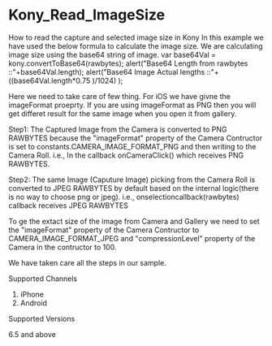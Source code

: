 # Kony_Read_ImageSize
How to read the capture and selected image size in Kony
In this example we have used the below formula to calculate the image size. We are calculating image size using the base64 string of image.
var base64Val = kony.convertToBase64(rawbytes); 
alert("Base64 Length from rawbytes ::"+base64Val.length); 
alert("Base64 Image Actual lengths ::"+ ((base64Val.length*0.75 )/1024) );

Here we need to take care of few thing. For iOS we have givne the imageFormat proeprty. If you are using imageFormat as PNG then you will get differet result for the same image when you open it from gallery.

Step1: The Captured Image from the Camera is converted to PNG RAWBYTES because the "imageFormat" property of the Camera Contructor is set to constants.CAMERA_IMAGE_FORMAT_PNG and then writing to the Camera Roll.
i.e., In the callback onCameraClick() which receives PNG RAWBYTES.

Step2: The same Image (Caputure Image) picking from the Camera Roll is converted to JPEG RAWBYTES by default based on the internal logic(there is no way to choose png or jpeg).
i.e., onselectioncallback(rawbytes) callback receives JPEG RAWBYTES

To ge the extact size of the image from Camera and Gallery we need to set the "imageFormat" property of the Camera Contructor to CAMERA_IMAGE_FORMAT_JPEG and "compressionLevel" property of the Camera in the contructor to  100.

We have taken care all the steps in our sample.

Supported Channels

1) iPhone
2) Android

Supported Versions

6.5 and above
